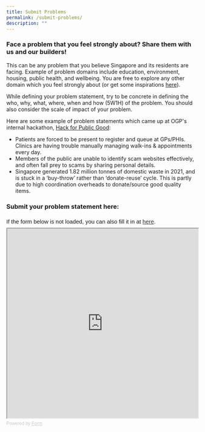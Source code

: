 ```yaml
---
title: Submit Problems
permalink: /submit-problems/
description: ""
---
```

### **Face a problem that you feel strongly about? Share them with us and our builders!**
This can be any problem that you believe Singapore and its residents are facing. Example of problem domains include education, environment, housing, public health, and wellbeing. You are free to explore any other domain which you feel strongly about (or get some inspirations&nbsp;[here](https://newnaratif.com/the-23-most-important-issues-facing-singapore-in-2022/)).

While defining your problem statement, try to be concrete in defining the who, why, what, where, when and how (5W1H) of the problem. You should also consider the scale of impact of your problem.

Here are some example of problem statements which came up at OGP's internal hackathon, [Hack for Public Good](https://hack.gov.sg/2023-prototypes/armoury/):
* Patients are forced to be present to register and queue at GPs/PHIs. Clinics are having trouble manually managing walk-ins &amp; appointments every day.
* Members of the public are unable to identify scam websites effectively, and often fall prey to scams by sharing personal details.
* Singapore generated 1.82 million tonnes of domestic waste in 2021, and is stuck in a ‘buy-throw’ rather than ‘donate-reuse’ cycle. This is partly due to high coordination overheads to donate/source good quality items.

### **Submit your problem statement here:**


<div style="font-family: Sans-Serif; font-size: 15px; color: #000; opacity: 0.9; padding-top: 5px; padding-bottom: 8px;"> If the form below is not loaded, you can also fill it in at <a href="https://form.gov.sg/64411d6715a3e20011a6641f">here</a>. </div> 
<iframe style="width: 100%; height: 500px" src="https://form.gov.sg/64411d6715a3e20011a6641f" id="iframe"></iframe> <div style="font-family: Sans-Serif; font-size: 12px; color: #999; opacity: 0.5; padding-top: 5px;"> Powered by <a style="color: #999" href="https://form.gov.sg">Form</a> </div>